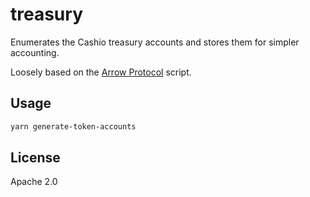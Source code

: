 # treasury

Enumerates the Cashio treasury accounts and stores them for simpler accounting.

Loosely based on the [Arrow Protocol](https://github.com/arrowprotocol/arrowdex) script.

## Usage

```bash
yarn generate-token-accounts
```

## License

Apache 2.0
